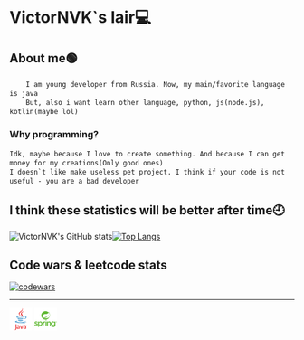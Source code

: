# ViсtorNVK`s lair💻

## About me🟢
        I am young developer from Russia. Now, my main/favorite language is java
        But, also i want learn other language, python, js(node.js), kotlin(maybe lol)
        
### Why programming?       
    Idk, maybe because I love to create something. And because I can get money for my creations(Only good ones)
    I doesn`t like make useless pet project. I think if your code is not useful - you are a bad developer
    
## I think these statistics will be better after time🕘
<div style="display:flex;">
<img src="https://github-readme-stats.vercel.app/api?username=VictorNVK&show_icons=true&theme=radical" alt="VictorNVK's GitHub stats">
        <a href="https://github.com/anuraghazra/github-readme-stats">
            <img src="https://github-readme-stats.vercel.app/api/top-langs/?username=VictorNVK&layout=compact" alt="Top Langs">
        </a>
</div>



## Code wars & leetcode stats

[![codewars](https://www.codewars.com/users/i22s0634/badges/large)](https://www.codewars.com/users/username) 



---
<div style="display:flex;">
<img src="https://github.com/devicons/devicon/blob/master/icons/java/java-original-wordmark.svg" title="Java" alt="Java" width="40" height="40"/>&nbsp;
<img src="https://github.com/devicons/devicon/blob/master/icons/spring/spring-original-wordmark.svg" title="Spring" alt="Spring" width="40" height="40"/>&nbsp;
        
</div>
